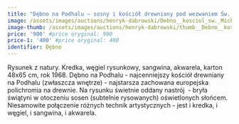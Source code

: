 ```yaml
---
title: "Dębno na Podhalu – sosny i kościół drewniany pod wezwaniem Św. Michała Archanioła (1968)"
image: /assets/images/auctions/henryk-dabrowski/Debno__kosciol_sw._Michala_Archaniola__1968.jpg
image-thumb: /assets/images/auctions/henryk-dabrowski/thumb__Debno__kosciol_sw._Michala_Archaniola__1968.jpg
price: '900' #price oryginal: 900
price-1: '400' #price oryginal: 400
identifier: Dębno
---
```


Rysunek z natury. Kredka, węgiel rysunkowy, sangwina, akwarela, karton 48x65 cm, rok 1968. Dębno na Podhalu - najcenniejszy kościół drewniany na Podhalu (zwłaszcza wnętrze) - najstarsza zachowana europejska polichromia na drewnie.
Na rysunku świetnie oddany nastrój  - bryła świątyni w otoczeniu sosen (subtelnie rysowanych) oświetlonych słońcem. Niesamowite połączenie różnych technik artystycznych - jest i kredka, i węgiel, i sangwina, i akwarela.